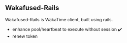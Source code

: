 Wakafused-Rails
---

Wakafused-Rails is WakaTime client, built using rails.

 - enhance pool/heartbeat to execute without session :heavy_check_mark:
 - renew token